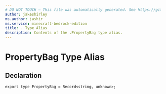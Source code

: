 ```yaml
---
# DO NOT TOUCH — This file was automatically generated. See https://github.com/mojang/minecraftapidocsgenerator to modify descriptions, examples, etc.
author: jakeshirley
ms.author: jashir
ms.service: minecraft-bedrock-edition
title: . Type Alias
description: Contents of the .PropertyBag type alias.
---
```

# PropertyBag Type Alias

## Declaration
`export type PropertyBag = Record<string, unknown>;`
